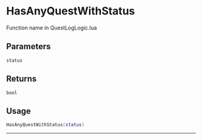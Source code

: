 # HasAnyQuestWithStatus
Function name in QuestLogLogic.lua
## Parameters
`status`
## Returns
`bool`
## Usage
```lua
HasAnyQuestWithStatus(status)
```
---
